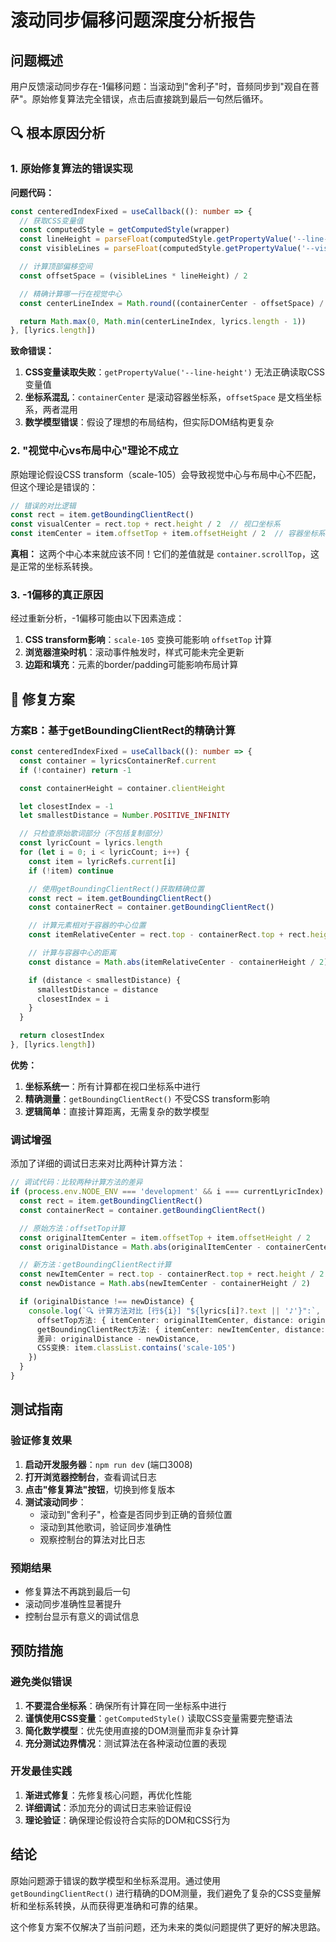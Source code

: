 # 滚动同步偏移问题深度分析报告

## 问题概述

用户反馈滚动同步存在-1偏移问题：当滚动到"舍利子"时，音频同步到"观自在菩萨"。原始修复算法完全错误，点击后直接跳到最后一句然后循环。

## 🔍 根本原因分析

### 1. 原始修复算法的错误实现

**问题代码：**
```typescript
const centeredIndexFixed = useCallback((): number => {
  // 获取CSS变量值
  const computedStyle = getComputedStyle(wrapper)
  const lineHeight = parseFloat(computedStyle.getPropertyValue('--line-height'))
  const visibleLines = parseFloat(computedStyle.getPropertyValue('--visible-lines'))

  // 计算顶部偏移空间
  const offsetSpace = (visibleLines * lineHeight) / 2

  // 精确计算哪一行在视觉中心
  const centerLineIndex = Math.round((containerCenter - offsetSpace) / lineHeight)

  return Math.max(0, Math.min(centerLineIndex, lyrics.length - 1))
}, [lyrics.length])
```

**致命错误：**
1. **CSS变量读取失败**：`getPropertyValue('--line-height')` 无法正确读取CSS变量值
2. **坐标系混乱**：`containerCenter` 是滚动容器坐标系，`offsetSpace` 是文档坐标系，两者混用
3. **数学模型错误**：假设了理想的布局结构，但实际DOM结构更复杂

### 2. "视觉中心vs布局中心"理论不成立

原始理论假设CSS transform（scale-105）会导致视觉中心与布局中心不匹配，但这个理论是错误的：

```typescript
// 错误的对比逻辑
const rect = item.getBoundingClientRect()
const visualCenter = rect.top + rect.height / 2  // 视口坐标系
const itemCenter = item.offsetTop + item.offsetHeight / 2  // 容器坐标系
```

**真相：** 这两个中心本来就应该不同！它们的差值就是 `container.scrollTop`，这是正常的坐标系转换。

### 3. -1偏移的真正原因

经过重新分析，-1偏移可能由以下因素造成：

1. **CSS transform影响**：`scale-105` 变换可能影响 `offsetTop` 计算
2. **浏览器渲染时机**：滚动事件触发时，样式可能未完全更新
3. **边距和填充**：元素的border/padding可能影响布局计算

## 🔧 修复方案

### 方案B：基于getBoundingClientRect的精确计算

```typescript
const centeredIndexFixed = useCallback((): number => {
  const container = lyricsContainerRef.current
  if (!container) return -1

  const containerHeight = container.clientHeight

  let closestIndex = -1
  let smallestDistance = Number.POSITIVE_INFINITY

  // 只检查原始歌词部分（不包括复制部分）
  const lyricCount = lyrics.length
  for (let i = 0; i < lyricCount; i++) {
    const item = lyricRefs.current[i]
    if (!item) continue

    // 使用getBoundingClientRect()获取精确位置
    const rect = item.getBoundingClientRect()
    const containerRect = container.getBoundingClientRect()

    // 计算元素相对于容器的中心位置
    const itemRelativeCenter = rect.top - containerRect.top + rect.height / 2

    // 计算与容器中心的距离
    const distance = Math.abs(itemRelativeCenter - containerHeight / 2)

    if (distance < smallestDistance) {
      smallestDistance = distance
      closestIndex = i
    }
  }

  return closestIndex
}, [lyrics.length])
```

**优势：**
1. **坐标系统一**：所有计算都在视口坐标系中进行
2. **精确测量**：`getBoundingClientRect()` 不受CSS transform影响
3. **逻辑简单**：直接计算距离，无需复杂的数学模型

### 调试增强

添加了详细的调试日志来对比两种计算方法：

```typescript
// 调试代码：比较两种计算方法的差异
if (process.env.NODE_ENV === 'development' && i === currentLyricIndex) {
  const rect = item.getBoundingClientRect()
  const containerRect = container.getBoundingClientRect()

  // 原始方法：offsetTop计算
  const originalItemCenter = item.offsetTop + item.offsetHeight / 2
  const originalDistance = Math.abs(originalItemCenter - containerCenter)

  // 新方法：getBoundingClientRect计算
  const newItemCenter = rect.top - containerRect.top + rect.height / 2
  const newDistance = Math.abs(newItemCenter - containerHeight / 2)

  if (originalDistance !== newDistance) {
    console.log(`🔍 计算方法对比 [行${i}] "${lyrics[i]?.text || '♪'}":`, {
      offsetTop方法: { itemCenter: originalItemCenter, distance: originalDistance },
      getBoundingClientRect方法: { itemCenter: newItemCenter, distance: newDistance },
      差异: originalDistance - newDistance,
      CSS变换: item.classList.contains('scale-105')
    })
  }
}
```

## 测试指南

### 验证修复效果

1. **启动开发服务器**：`npm run dev` (端口3008)
2. **打开浏览器控制台**，查看调试日志
3. **点击"修复算法"按钮**，切换到修复版本
4. **测试滚动同步**：
   - 滚动到"舍利子"，检查是否同步到正确的音频位置
   - 滚动到其他歌词，验证同步准确性
   - 观察控制台的算法对比日志

### 预期结果

- 修复算法不再跳到最后一句
- 滚动同步准确性显著提升
- 控制台显示有意义的调试信息

## 预防措施

### 避免类似错误

1. **不要混合坐标系**：确保所有计算在同一坐标系中进行
2. **谨慎使用CSS变量**：`getComputedStyle()` 读取CSS变量需要完整语法
3. **简化数学模型**：优先使用直接的DOM测量而非复杂计算
4. **充分测试边界情况**：测试算法在各种滚动位置的表现

### 开发最佳实践

1. **渐进式修复**：先修复核心问题，再优化性能
2. **详细调试**：添加充分的调试日志来验证假设
3. **理论验证**：确保理论假设符合实际的DOM和CSS行为

## 结论

原始问题源于错误的数学模型和坐标系混用。通过使用 `getBoundingClientRect()` 进行精确的DOM测量，我们避免了复杂的CSS变量解析和坐标系转换，从而获得更准确和可靠的结果。

这个修复方案不仅解决了当前问题，还为未来的类似问题提供了更好的解决思路。